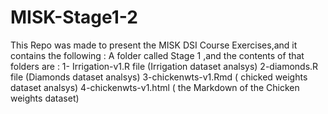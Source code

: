 # MISK-Stage1-2
This Repo was made to present the MISK DSI Course Exercises,and it contains the following :
A folder called Stage 1 ,and the contents of that folders are :
1- Irrigation-v1.R file (Irrigation dataset analsys)
2-diamonds.R file (Diamonds dataset analsys)
3-chickenwts-v1.Rmd ( chicked weights dataset analsys)
4-chickenwts-v1.html ( the Markdown of the Chicken weights dataset)

